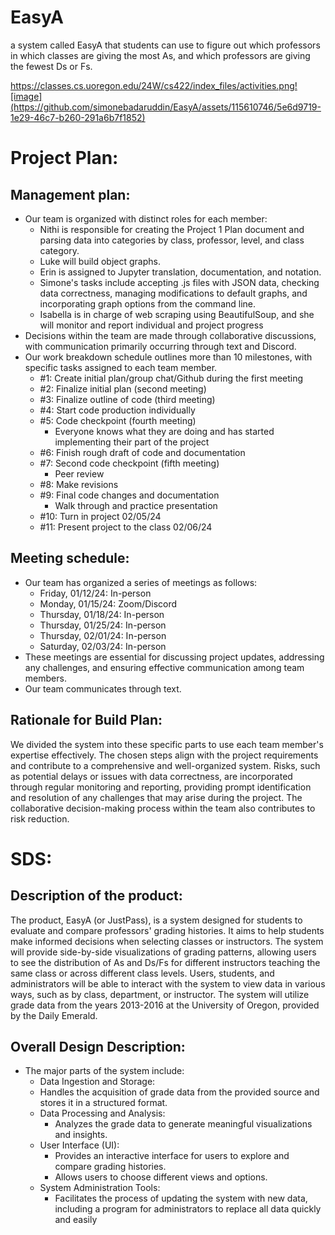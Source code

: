# EasyA
a system called EasyA that students can use to figure out which professors in which classes are giving the most As, and which professors are giving the fewest Ds or Fs.

https://classes.cs.uoregon.edu/24W/cs422/index_files/activities.png![image](https://github.com/simonebadaruddin/EasyA/assets/115610746/5e6d9719-1e29-46c7-b260-291a6b7f1852)


# Project Plan:
## Management plan:
- Our team is organized with distinct roles for each member:
  - Nithi is responsible for creating the Project 1 Plan document and parsing data into categories by class, professor, level, and class category.
  - Luke will build object graphs.
  - Erin is assigned to Jupyter translation, documentation, and notation.
  - Simone's tasks include accepting .js files with JSON data, checking data correctness, managing modifications to default graphs, and incorporating graph options from the command line.
  - Isabella is in charge of web scraping using BeautifulSoup, and she will monitor and report individual and project progress
- Decisions within the team are made through collaborative discussions, with communication primarily occurring through text and Discord. 
- Our work breakdown schedule outlines more than 10 milestones, with specific tasks assigned to each team member. 
  - #1: Create initial plan/group chat/Github during the first meeting
  - #2: Finalize initial plan (second meeting)
  - #3: Finalize outline of code (third meeting)
  - #4: Start code production individually
  - #5: Code checkpoint (fourth meeting)
    - Everyone knows what they are doing and has started implementing their part of the project
  - #6: Finish rough draft of code and documentation
  - #7: Second code checkpoint (fifth meeting)
    - Peer review
  - #8: Make revisions
  - #9: Final code changes and documentation
      - Walk through and practice presentation
  - #10: Turn in project 02/05/24
  - #11: Present project to the class 02/06/24
 
## Meeting schedule:
- Our team has organized a series of meetings as follows:
  - Friday, 01/12/24: In-person
  - Monday, 01/15/24: Zoom/Discord
  - Thursday, 01/18/24: In-person
  - Thursday, 01/25/24: In-person
  - Thursday, 02/01/24: In-person
  - Saturday, 02/03/24: In-person
- These meetings are essential for discussing project updates, addressing any challenges, and ensuring effective communication among team members.
- Our team communicates through text. 

## Rationale for Build Plan:
We divided the system into these specific parts to use each team member's expertise effectively. The chosen steps align with the project requirements and contribute to a comprehensive and well-organized system. Risks, such as potential delays or issues with data correctness, are incorporated through regular monitoring and reporting, providing prompt identification and resolution of any challenges that may arise during the project. The collaborative decision-making process within the team also contributes to risk reduction. 

# SDS:
## Description of the product:
The product, EasyA (or JustPass), is a system designed for students to evaluate and compare professors' grading histories. It aims to help students make informed decisions when selecting classes or instructors. The system will provide side-by-side visualizations of grading patterns, allowing users to see the distribution of As and Ds/Fs for different instructors teaching the same class or across different class levels. Users, students, and administrators will be able to interact with the system to view data in various ways, such as by class, department, or instructor. The system will utilize grade data from the years 2013-2016 at the University of Oregon, provided by the Daily Emerald. 

## Overall Design Description:
- The major parts of the system include:
  -  Data Ingestion and Storage: 
    - Handles the acquisition of grade data from the provided source and stores it in a structured format.
  - Data Processing and Analysis: 
    - Analyzes the grade data to generate meaningful visualizations and insights.
  - User Interface (UI): 
    - Provides an interactive interface for users to explore and compare grading histories. 
    - Allows users to choose different views and options.
  - System Administration Tools: 
    - Facilitates the process of updating the system with new data, including a program for administrators to replace all data quickly and easily



